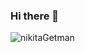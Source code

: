 ### Hi there 👋

<!--
**nikitaGetman/nikitaGetman** is a ✨ _special_ ✨ repository because its `README.md` (this file) appears on your GitHub profile.

Here are some ideas to get you started:

- 🔭 I’m currently working on ...
- 🌱 I’m currently learning ...
- 👯 I’m looking to collaborate on ...
- 🤔 I’m looking for help with ...
- 💬 Ask me about ...
- 📫 How to reach me: ...
- 😄 Pronouns: ...
- ⚡ Fun fact: ...
-->



<p>&nbsp;<img align="left" src="https://github-readme-stats.vercel.app/api?username=nikitaGetman&show_icons=true" alt="nikitaGetman" /></p>
